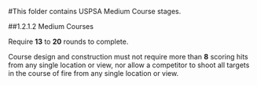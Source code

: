 #This folder contains USPSA Medium Course stages.

##1.2.1.2 Medium Courses

Require **13** to **20** rounds to complete.

Course design and construction must not require more than **8** scoring hits from any single location or view, nor allow a competitor to shoot all targets in the course of fire from any single location or view.